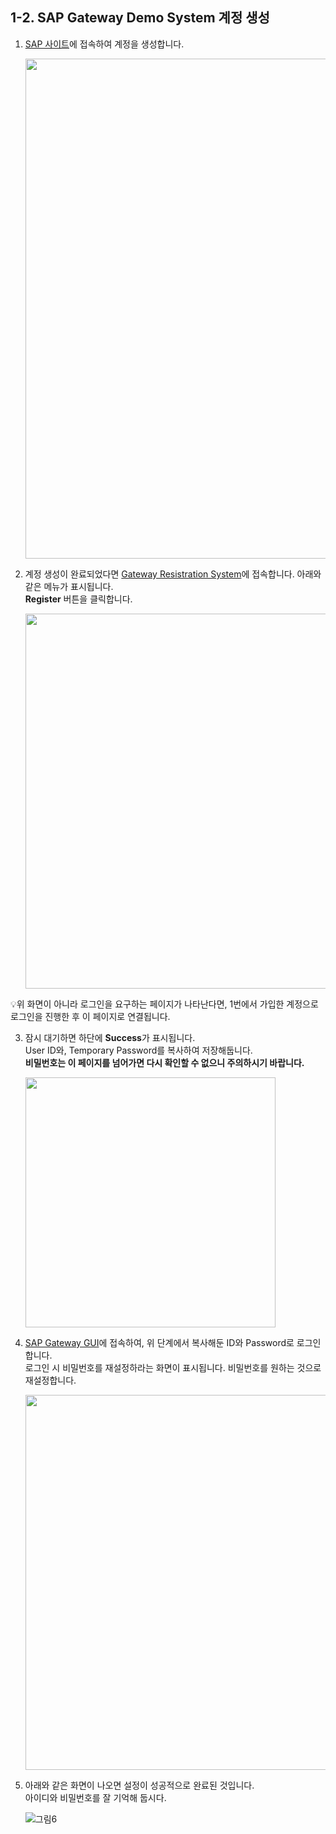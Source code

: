 ## 1-2. SAP Gateway Demo System 계정 생성

1. [SAP 사이트](https://www.sap.com/index.html)에 접속하여 계정을 생성합니다.

   <img src="https://github.com/user-attachments/assets/e5c0c508-a739-48e8-a5f0-1694a1365894" width=800/>

3. 계정 생성이 완료되었다면 [Gateway Resistration System](https://register.sapdevcenter.com/SUPSignForms)에 접속합니다. 아래와 같은 메뉴가 표시됩니다.</br>
   **Register** 버튼을 클릭합니다.
   
   <img src="https://github.com/user-attachments/assets/e9c9e18b-77f0-43c8-80ee-adedcb2190b4" width=600/>

  💡위 화면이 아니라 로그인을 요구하는 페이지가 나타난다면, 1번에서 가입한 계정으로 로그인을 진행한 후 이 페이지로 연결됩니다.

3. 잠시 대기하면 하단에 **Success**가 표시됩니다.</br>
   User ID와, Temporary Password를 복사하여 저장해둡니다.</br>
   **비밀번호는 이 페이지를 넘어가면 다시 확인할 수 없으니 주의하시기 바랍니다.**
   
   <img src="https://github.com/user-attachments/assets/2d3a38ef-52f2-4e9a-b444-9400bf63a2b2" width=400/>

5. [SAP Gateway GUI](https://sapes5.sapdevcenter.com/)에 접속하여, 위 단계에서 복사해둔 ID와 Password로 로그인합니다.</br>
   로그인 시 비밀번호를 재설정하라는 화면이 표시됩니다. 비밀번호를 원하는 것으로 재설정합니다.
   
   <img src="https://github.com/user-attachments/assets/6e4e4221-7360-4917-8921-309a96acd7a8" width=600/>

6. 아래와 같은 화면이 나오면 설정이 성공적으로 완료된 것입니다.</br>아이디와 비밀번호를 잘 기억해 둡시다.
   
   ![그림6](https://github.com/user-attachments/assets/3a1c9d61-be0b-4fe4-9db4-8ddb31edc341)
